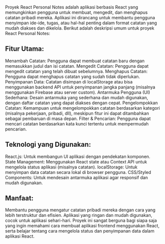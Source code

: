 Proyek React Personal Notes adalah aplikasi berbasis React yang memungkinkan pengguna untuk membuat, mengedit, dan menghapus catatan pribadi mereka. Aplikasi ini dirancang untuk membantu pengguna menyimpan ide-ide, tugas, atau hal-hal penting dalam format catatan yang mudah diakses dan dikelola. Berikut adalah deskripsi umum untuk proyek React Personal Notes:

## Fitur Utama:
Menambah Catatan: Pengguna dapat membuat catatan baru dengan memasukkan judul dan isi catatan.
Mengedit Catatan: Pengguna dapat mengedit catatan yang telah dibuat sebelumnya.
Menghapus Catatan: Pengguna dapat menghapus catatan yang sudah tidak diperlukan.
Penyimpanan Data: Catatan disimpan di localStorage atau bisa menggunakan backend API untuk penyimpanan jangka panjang (misalnya menggunakan Firebase atau server custom).
Antarmuka Pengguna (UI) Sederhana: Desain antarmuka yang sederhana dan mudah digunakan, dengan daftar catatan yang dapat diakses dengan cepat.
Pengelompokkan Catatan: Kemampuan untuk mengelompokkan catatan berdasarkan kategori (misalnya pekerjaan, pribadi, dll), meskipun fitur ini dapat ditambahkan sebagai pembaruan di masa depan.
Filter & Pencarian: Pengguna dapat mencari catatan berdasarkan kata kunci tertentu untuk mempermudah pencarian.
## Teknologi yang Digunakan:
React.js: Untuk membangun UI aplikasi dengan pendekatan komponen.
State Management: Menggunakan React state atau Context API untuk mengelola status aplikasi (misalnya catatan).
localStorage: Untuk menyimpan data catatan secara lokal di browser pengguna.
CSS/Styled Components: Untuk mendesain antarmuka aplikasi agar responsif dan mudah digunakan.
## Manfaat:
Membantu pengguna mengatur catatan pribadi mereka dengan cara yang lebih terstruktur dan efisien.
Aplikasi yang ringan dan mudah digunakan, cocok untuk aplikasi sehari-hari.
Proyek ini sangat berguna bagi siapa saja yang ingin memahami cara membuat aplikasi frontend menggunakan React, serta belajar tentang cara mengelola status dan penyimpanan data dalam aplikasi React.
